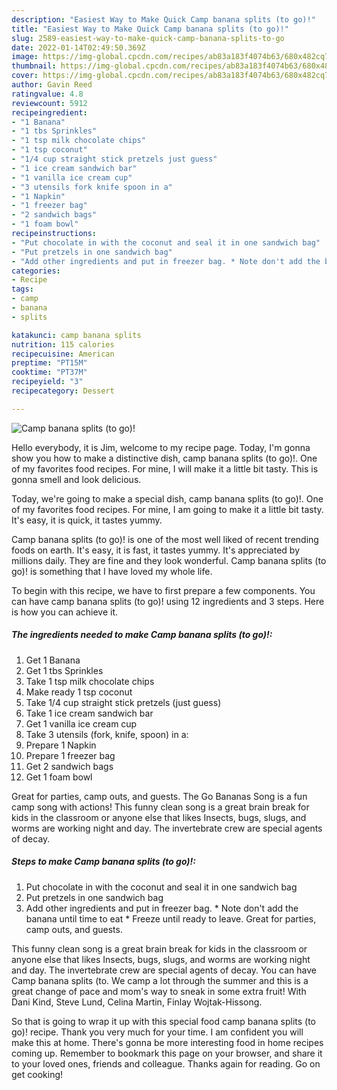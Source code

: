 ```yaml
---
description: "Easiest Way to Make Quick Camp banana splits (to go)!"
title: "Easiest Way to Make Quick Camp banana splits (to go)!"
slug: 2589-easiest-way-to-make-quick-camp-banana-splits-to-go
date: 2022-01-14T02:49:50.369Z
image: https://img-global.cpcdn.com/recipes/ab83a183f4074b63/680x482cq70/camp-banana-splits-to-go-recipe-main-photo.jpg
thumbnail: https://img-global.cpcdn.com/recipes/ab83a183f4074b63/680x482cq70/camp-banana-splits-to-go-recipe-main-photo.jpg
cover: https://img-global.cpcdn.com/recipes/ab83a183f4074b63/680x482cq70/camp-banana-splits-to-go-recipe-main-photo.jpg
author: Gavin Reed
ratingvalue: 4.8
reviewcount: 5912
recipeingredient:
- "1 Banana"
- "1 tbs Sprinkles"
- "1 tsp milk chocolate chips"
- "1 tsp coconut"
- "1/4 cup straight stick pretzels just guess"
- "1 ice cream sandwich bar"
- "1 vanilla ice cream cup"
- "3 utensils fork knife spoon in a"
- "1 Napkin"
- "1 freezer bag"
- "2 sandwich bags"
- "1 foam bowl"
recipeinstructions:
- "Put chocolate in with the coconut and seal it in one sandwich bag"
- "Put pretzels in one sandwich bag"
- "Add other ingredients and put in freezer bag. * Note don't add the banana until time to eat * Freeze until ready to leave. Great for parties, camp outs, and guests."
categories:
- Recipe
tags:
- camp
- banana
- splits

katakunci: camp banana splits 
nutrition: 115 calories
recipecuisine: American
preptime: "PT15M"
cooktime: "PT37M"
recipeyield: "3"
recipecategory: Dessert

---
```



![Camp banana splits (to go)!](https://img-global.cpcdn.com/recipes/ab83a183f4074b63/680x482cq70/camp-banana-splits-to-go-recipe-main-photo.jpg)

Hello everybody, it is Jim, welcome to my recipe page. Today, I'm gonna show you how to make a distinctive dish, camp banana splits (to go)!. One of my favorites food recipes. For mine, I will make it a little bit tasty. This is gonna smell and look delicious.

Today, we're going to make a special dish, camp banana splits (to go)!. One of my favorites food recipes. For mine, I am going to make it a little bit tasty. It's easy, it is quick, it tastes yummy.

Camp banana splits (to go)! is one of the most well liked of recent trending foods on earth. It's easy, it is fast, it tastes yummy. It's appreciated by millions daily. They are fine and they look wonderful. Camp banana splits (to go)! is something that I have loved my whole life.


To begin with this recipe, we have to first prepare a few components. You can have camp banana splits (to go)! using 12 ingredients and 3 steps. Here is how you can achieve it.

<!--inarticleads1-->

##### The ingredients needed to make Camp banana splits (to go)!:

1. Get 1 Banana
1. Get 1 tbs Sprinkles
1. Take 1 tsp milk chocolate chips
1. Make ready 1 tsp coconut
1. Take 1/4 cup straight stick pretzels (just guess)
1. Take 1 ice cream sandwich bar
1. Get 1 vanilla ice cream cup
1. Take 3 utensils (fork, knife, spoon) in a:
1. Prepare 1 Napkin
1. Prepare 1 freezer bag
1. Get 2 sandwich bags
1. Get 1 foam bowl


Great for parties, camp outs, and guests. The Go Bananas Song is a fun camp song with actions! This funny clean song is a great brain break for kids in the classroom or anyone else that likes Insects, bugs, slugs, and worms are working night and day. The invertebrate crew are special agents of decay. 

<!--inarticleads2-->

##### Steps to make Camp banana splits (to go)!:

1. Put chocolate in with the coconut and seal it in one sandwich bag
1. Put pretzels in one sandwich bag
1. Add other ingredients and put in freezer bag. * Note don't add the banana until time to eat * Freeze until ready to leave. Great for parties, camp outs, and guests.


This funny clean song is a great brain break for kids in the classroom or anyone else that likes Insects, bugs, slugs, and worms are working night and day. The invertebrate crew are special agents of decay. You can have Camp banana splits (to. We camp a lot through the summer and this is a great change of pace and mom's way to sneak in some extra fruit! With Dani Kind, Steve Lund, Celina Martin, Finlay Wojtak-Hissong. 

So that is going to wrap it up with this special food camp banana splits (to go)! recipe. Thank you very much for your time. I am confident you will make this at home. There's gonna be more interesting food in home recipes coming up. Remember to bookmark this page on your browser, and share it to your loved ones, friends and colleague. Thanks again for reading. Go on get cooking!
